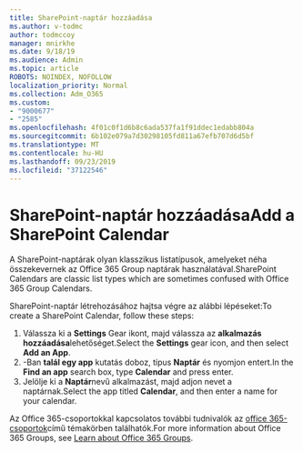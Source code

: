```yaml
---
title: SharePoint-naptár hozzáadása
ms.author: v-todmc
author: todmccoy
manager: mnirkhe
ms.date: 9/18/19
ms.audience: Admin
ms.topic: article
ROBOTS: NOINDEX, NOFOLLOW
localization_priority: Normal
ms.collection: Adm_O365
ms.custom:
- "9000677"
- "2585"
ms.openlocfilehash: 4f01c0f1d6b8c6ada537fa1f91ddec1edabb804a
ms.sourcegitcommit: 6b102e079a7d30298105fd811a67efb707d6d5bf
ms.translationtype: MT
ms.contentlocale: hu-HU
ms.lasthandoff: 09/23/2019
ms.locfileid: "37122546"
---
```

# <a name="add-a-sharepoint-calendar"></a><span data-ttu-id="63cb4-102">SharePoint-naptár hozzáadása</span><span class="sxs-lookup"><span data-stu-id="63cb4-102">Add a SharePoint Calendar</span></span>

<span data-ttu-id="63cb4-103">A SharePoint-naptárak olyan klasszikus listatípusok, amelyeket néha összekevernek az Office 365 Group naptárak használatával.</span><span class="sxs-lookup"><span data-stu-id="63cb4-103">SharePoint Calendars are classic list types which are sometimes confused with Office 365 Group Calendars.</span></span>
 
<span data-ttu-id="63cb4-104">SharePoint-naptár létrehozásához hajtsa végre az alábbi lépéseket:</span><span class="sxs-lookup"><span data-stu-id="63cb4-104">To create a SharePoint Calendar, follow these steps:</span></span>
 
1.  <span data-ttu-id="63cb4-105">Válassza ki a **Settings** Gear ikont, majd válassza az **alkalmazás hozzáadása**lehetőséget.</span><span class="sxs-lookup"><span data-stu-id="63cb4-105">Select the **Settings** gear icon, and then select **Add an App**.</span></span>
2.  <span data-ttu-id="63cb4-106">-Ban **talál egy app** kutatás doboz, típus **Naptár** és nyomjon entert.</span><span class="sxs-lookup"><span data-stu-id="63cb4-106">In the **Find an app** search box, type **Calendar** and press enter.</span></span>
3.  <span data-ttu-id="63cb4-107">Jelölje ki a **Naptár**nevű alkalmazást, majd adjon nevet a naptárnak.</span><span class="sxs-lookup"><span data-stu-id="63cb4-107">Select the app titled **Calendar**, and then enter a name for your calendar.</span></span>

<span data-ttu-id="63cb4-108">Az Office 365-csoportokkal kapcsolatos további tudnivalók az [office 365-csoportok](https://support.office.com/article/Learn-about-Office-365-groups-b565caa1-5c40-40ef-9915-60fdb2d97fa2)című témakörben találhatók.</span><span class="sxs-lookup"><span data-stu-id="63cb4-108">For more information about Office 365 Groups, see [Learn about Office 365 Groups](https://support.office.com/article/Learn-about-Office-365-groups-b565caa1-5c40-40ef-9915-60fdb2d97fa2).</span></span>

